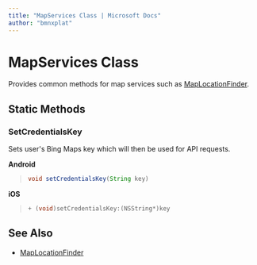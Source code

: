 ```yaml
---
title: "MapServices Class | Microsoft Docs"
author: "bmnxplat"
---
```


# MapServices Class

Provides common methods for map services such as [MapLocationFinder](MapLocationFinder-class.md).

## Static Methods

### SetCredentialsKey

Sets user's Bing Maps key which will then be used for API requests.

**Android**

>```java
>void setCredentialsKey(String key)
>```

**iOS**

>```objectivec
>+ (void)setCredentialsKey:(NSString*)key
>```

## See Also

* [MapLocationFinder](MapLocationFinder-class.md)
